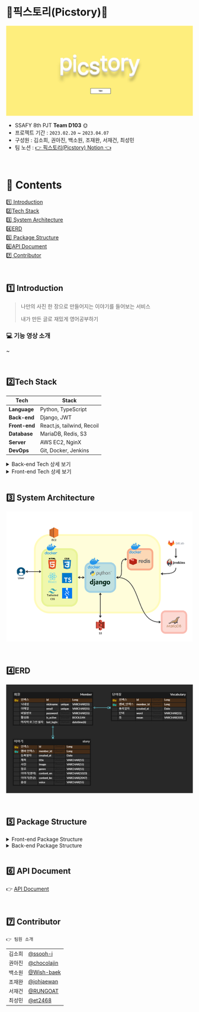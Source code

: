 # ​🧡픽스토리(Picstory)🧡

![img](./image/picstory_main.jpg)


- SSAFY 8th PJT **Team D103**​ 🌞
- 프로젝트 기간 : `2023.02.20` ~ `2023.04.07`
- 구성원 : 김소희, 권아진, 백소원, 조재완, 서재건, 최성민  
- 팀 노션 : <a href="" target="_blank">👉 픽스토리(Picstory) Notion 👈</a>

<br>

# 📌 ​Contents

[:one: Introduction](#one-introduction)<br>
[:two:​ Tech Stack](#two-tech-stack)<br>
[:three:​ System Architecture](#three-system-architecture)<br>
[:four:​ ERD](#four-erd)<br>
[:five:​ Package Structure](#five-package-structure)<br>
[:six:​ API Document](#six-api-document)<br>
[:seven:​ Contributor](#seven-contributor)<br>


<br>

## ​:one: Introduction
> 나만의 사진 한 장으로 만들어지는 이야기를 들어보는 서비스
> 
> 내가 만든 글로 재밌게 영어공부하기

### 💻 기능 영상 소개
~



<br>

## ​:two:​ Tech Stack
| Tech         | Stack                                  |
| ------------ | -------------------------------------- |
| **Language** | Python, TypeScript                       |
| **Back-end**  | Django, JWT |
| **Front-end** | React.js, tailwind, Recoil                  |
| **Database** | MariaDB, Redis, S3                                |
| **Server**   | AWS EC2, NginX                         |
| **DevOps**   | Git, Docker, Jenkins                            |

<details>
<summary>Back-end Tech 상세 보기</summary>
<div markdown="1">

  <br>

```
- Python: 3.9.13
- Django: 3.2.13
- MariaDB: 10.3.23
- Redis: 5.0.7
- Docker: 23.0.1
- Jenkins: 2.387.1
- nginx: 1.18.0
```
</div>
</details>

<details>
<summary>Front-end Tech 상세 보기</summary>
<div markdown="1">

  <br>

```
- node.js: 18.14.2
- npm: 9.6.0
- react
- Typescript
- recoil
- tailwind
```
</div>
</details>

<br>


## :three:​ System Architecture

![img](./image/system_architecture.png)


<br>


## :four:​ ERD

![img](./image/erd.png)



<br>


## :five: Package Structure

<details>
<summary>Front-end Package Structure</summary>
<div markdown="1">


</div>
</details>

<details>
<summary>Back-end Package Structure</summary>
<div markdown="1">

```
📂BACKEND
│  .env
│  .gitignore
│  Dockerfile
│  manage.py
│  README.md
│  requirements.txt
│      
├─📂accounts
│  │  admin.py
│  │  apps.py
│  │  models.py
│  │  serializers.py
│  │  tests.py
│  │  urls.py
│  │  views.py
│  │  __init__.py
│  │  
│  └─📂migrations
│       │  0001_initial.py
│       └─__init__.py
│          
├─📂config
│  │  asgi.py
│  │  settings.py
│  │  urls.py
│  │  wsgi.py
│  └─__init__.py
│          
├─📂media
│  └─📂audio
│          
├─📂middleware
│  └─custom_middleware.py
│          
├─📂story
│  │  admin.py
│  │  apps.py
│  │  models.py
│  │  serializers.py
│  │  tests.py
│  │  tts_test.py
│  │  urls.py
│  │  views.py
│  │  __init__.py
│  │  
│  └─📂migrations
│       │  0001_initial.py
│       └─__init__.py
│          
└─📂vocabulary
    │  admin.py
    │  apps.py
    │  models.py
    │  serializers.py
    │  tests.py
    │  urls.py
    │  views.py
    │  __init__.py
    │  
    └─📂migrations
         │  0001_initial.py
         └─__init__.py
```

</div>
</details>

<br>

## :six: API Document

:point_right: [API Document](https://documenter.getpostman.com/view/26196793/2s93RZKpFR)

<br>

## :seven:​ Contributor

```
👉 팀원 소개
```

<table class="tg">
<tbody>
    <tr>
        <td>김소희</td>
        <td><a href="https://github.com/ssooh-i">@ssooh-i</a></td>
    </tr>
    <tr>
        <td>권아진</td>
        <td><a href="https://github.com/chocolajin">@chocolajin</a></td>
    </tr>
    <tr>
        <td>백소원</td>
        <td><a href="https://github.com/Wish-baek">@Wish-baek</a></td>
    </tr>
    <tr>
        <td>조재완</td>
        <td><a href="https://github.com/johjaewan">@johjaewan</a></td>
    </tr>
    <tr>
        <td>서재건</td>
        <td><a href="https://github.com/RUNGOAT">@RUNGOAT</a></td>
    </tr>
    <tr>
        <td>최성민</td>
        <td><a href="https://github.com/et2468">@et2468</a></td>
    </tr>
</tbody>
</table>


